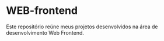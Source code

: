 # WEB-frontend
Este repositório reúne meus projetos desenvolvidos na área de desenvolvimento Web Frontend.
